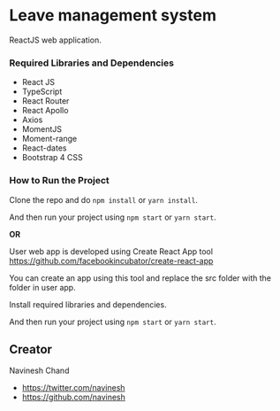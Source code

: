 # Leave management system

ReactJS web application.

### Required Libraries and Dependencies

* React JS
* TypeScript
* React Router
* React Apollo
* Axios
* MomentJS
* Moment-range
* React-dates
* Bootstrap 4 CSS

### How to Run the Project

Clone the repo and do ```npm install``` or ```yarn install```.

And then run your project using ```npm start``` or ```yarn start```.

**OR**

User web app is developed using Create React App tool https://github.com/facebookincubator/create-react-app

You can create an app using this tool and replace the src folder with the folder in user app.

Install required libraries and dependencies.

And then run your project using ```npm start``` or ```yarn start```.

## Creator

Navinesh Chand
* https://twitter.com/navinesh
* https://github.com/navinesh
